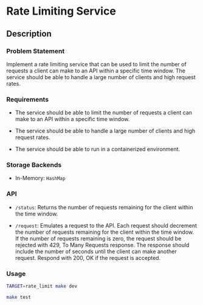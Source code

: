 # Rate Limiting Service

## Description

### Problem Statement

Implement a rate limiting service that can be used to limit the number of requests a client can make to an API within a specific time window. The service should be able to handle a large number of clients and high request rates.

### Requirements

- The service should be able to limit the number of requests a client can make to an API within a specific time window.

- The service should be able to handle a large number of clients and high request rates.

- The service should be able to run in a containerized environment.

### Storage Backends

- In-Memory: `HashMap`

### API

- `/status`: Returns the number of requests remaining for the client within the time window.

- `/request`: Emulates a request to the API. Each request should decrement the number of requests remaining for the client within the time window. If the number of requests remaining is zero, the request should be rejected with 429, To Many Requests response. The response should include the number of seconds until the client can make another request. Respond with 200, OK if the request is accepted.

### Usage

```sh
TARGET=rate_limit make dev
```

```sh
make test
```
